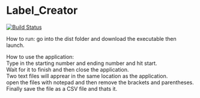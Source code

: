# Label_Creator

[![Build Status](https://travis-ci.org/joeack123/Label-Creator.svg?branch=master)](https://travis-ci.org/joeack123/Label-Creator)

How to run:	go into the dist folder and download the executable then launch.

How to use the application:	                                                                                                         
Type in the starting number and ending number and hit start.                                                                        
Wait for it to finish and then close the application.                                                                              
Two text files will apprear in the same location as the application.                                                                   
open the files with notepad and then remove the brackets and parentheses.                                                          
Finally save the file as a CSV file and thats it.    
